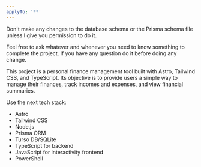 ```yaml
---
applyTo: '**'
---
```

Don't make any changes to the database schema or the Prisma schema file unless I give you permission to do it.

Feel free to ask whatever and whenever you need to know something to complete the project. if you have any question do it before doing any change.

This project is a personal finance management tool built with Astro, Tailwind CSS, and TypeScript. Its objective is to provide users a simple way to manage their finances, track incomes and expenses, and view financial summaries.

Use the next tech stack:
- Astro
- Tailwind CSS
- Node.js
- Prisma ORM
- Turso DB/SQLite
- TypeScript for backend
- JavaScript for interactivity frontend
- PowerShell